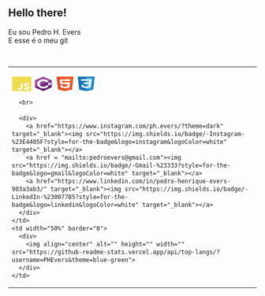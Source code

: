 <div>
  <h2> Hello there!</h2> 
  <p>Eu sou Pedro H. Evers
   <br>
  E esse é o meu git</p>
</div>

<br>

<table>
  <tr>
    <td width="50%" border="0">
      <div style="display: inline_block"><br>
        <img align="center" alt="" height="30" width="40" src="https://raw.githubusercontent.com/devicons/devicon/master/icons/javascript/javascript-plain.svg">
        <img align="center" alt="" height="30" width="40" src="https://raw.githubusercontent.com/devicons/devicon/master/icons/csharp/csharp-original.svg">
        <img align="center" alt="" height="30" width="40" src="https://raw.githubusercontent.com/devicons/devicon/master/icons/html5/html5-original.svg">
        <img align="center" alt="" height="30" width="40" src="https://raw.githubusercontent.com/devicons/devicon/master/icons/css3/css3-original.svg">
      </div>

      <br>

      <div> 
        <a href="https://www.instagram.com/ph.evers/?theme=dark" target="_blank"><img src="https://img.shields.io/badge/-Instagram-%23E4405F?style=for-the-badge&logo=instagram&logoColor=white" target="_blank"></a>
        <a href = "mailto:pedroevers@gmail.com"><img src="https://img.shields.io/badge/-Gmail-%23333?style=for-the-badge&logo=gmail&logoColor=white" target="_blank"></a>
        <a href="https://www.linkedin.com/in/pedro-henrique-evers-903a3ab3/" target="_blank"><img src="https://img.shields.io/badge/-LinkedIn-%230077B5?style=for-the-badge&logo=linkedin&logoColor=white" target="_blank"></a> 
      </div>
    </td>
    <td width="50%" border="0">
      <div>
        <img align="center" alt="" height="" width="" src="https://github-readme-stats.vercel.app/api/top-langs/?username=PHEvers&theme=blue-green">
      </div>
    </td>
  </tr>
</table>  
